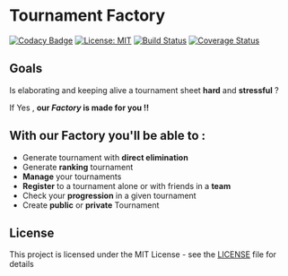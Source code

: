 Tournament Factory 
=========================
[![Codacy Badge](https://api.codacy.com/project/badge/Grade/3b9b791637ec4320be0b1792341953ea)](https://app.codacy.com/app/jeremy.lahore/Tournament-Factory?utm_source=github.com&utm_medium=referral&utm_content=JeremLa/Tournament-Factory&utm_campaign=badger)
[![License: MIT](https://img.shields.io/badge/License-MIT-blue.svg)](https://opensource.org/licenses/MIT)
[![Build Status](https://travis-ci.org/JeremLa/Tournament-Factory.svg?branch=master)](https://travis-ci.org/JeremLa/Tournament-Factory)
[![Coverage Status](https://coveralls.io/repos/github/JeremLa/Tournament-Factory/badge.svg?branch=sprint5)](https://coveralls.io/github/JeremLa/Tournament-Factory?branch=sprint5)

Goals
---------------
Is elaborating and keeping alive a tournament sheet
**hard** and **stressful** ? 

If Yes , **our *Factory* is made for you !!**

With our **Factory** you'll be able to :
-------------------------------------------
 * Generate tournament with **direct elimination**
 * Generate **ranking** tournament
 * **Manage** your tournaments
 * **Register** to a tournament alone or with friends in a **team**
 * Check your **progression** in a given tournament
 * Create **public** or **private** Tournament

License
-------------------
This project is licensed under the MIT License - see the [LICENSE](./LICENSE) file for details
